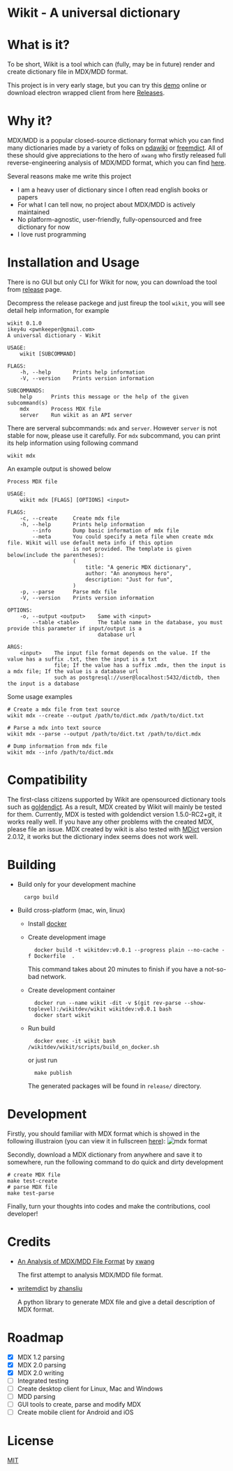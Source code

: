 # Wikit - A universal dictionary

# What is it?

To be short, Wikit is a tool which can (fully, may be in future) render and create dictionary file
in MDX/MDD format.

This project is in very early stage, but you can try this [demo](http://106.53.152.194/wikit/)
online or download electron wrapped client from here
[Releases](https://github.com/ikey4u/wikit/releases).

# Why it?

MDX/MDD is a popular closed-source dictionary format which you can find many dictionaries made by a
variety of folks on [pdawiki](https://www.pdawiki.com) or [freemdict](https://freemdict.com/).
All of these should give appreciations to the hero of `xwang` who firstly released full
reverse-engineering analysis of MDX/MDD format, which you can find
[here](https://bitbucket.org/xwang/mdict-analysis/src/master/).

Several reasons make me write this project

- I am a heavy user of dictionary since I often read english books or papers
- For what I can tell now, no project about MDX/MDD is actively maintained
- No platform-agnostic, user-friendly, fully-opensourced and free dictionary for now
- I love rust programming

# Installation and Usage

There is no GUI but only CLI for Wikit for now, you can download the tool from [release](https://github.com/ikey4u/wikit/releases) page.

Decompress the release packege and just fireup the tool `wikit`, you will see detail help information,
for example

    wikit 0.1.0
    ikey4u <pwnkeeper@gmail.com>
    A universal dictionary - Wikit

    USAGE:
        wikit [SUBCOMMAND]

    FLAGS:
        -h, --help       Prints help information
        -V, --version    Prints version information

    SUBCOMMANDS:
        help      Prints this message or the help of the given subcommand(s)
        mdx       Process MDX file
        server    Run wikit as an API server

There are serveral subcommands: `mdx` and `server`. However `server` is not stable for now,
please use it carefully. For `mdx` subcommand, you can print its help information using following command

    wikit mdx

An example output is showed below

    Process MDX file

    USAGE:
        wikit mdx [FLAGS] [OPTIONS] <input>

    FLAGS:
        -c, --create     Create mdx file
        -h, --help       Prints help information
            --info       Dump basic information of mdx file
            --meta       You could specify a meta file when create mdx file. Wikit will use default meta info if this option
                         is not provided. The template is given below(include the parentheses):
                         (
                             title: "A generic MDX dictionary",
                             author: "An anonymous hero",
                             description: "Just for fun",
                         )
        -p, --parse      Parse mdx file
        -V, --version    Prints version information

    OPTIONS:
        -o, --output <output>    Same with <input>
            --table <table>      The table name in the database, you must provide this parameter if input/output is a
                                 database url

    ARGS:
        <input>    The input file format depends on the value. If the value has a suffix .txt, then the input is a txt
                   file; If the value has a suffix .mdx, then the input is a mdx file; If the value is a database url
                   such as postgresql://user@localhost:5432/dictdb, then the input is a database

Some usage examples

    # Create a mdx file from text source
    wikit mdx --create --output /path/to/dict.mdx /path/to/dict.txt

    # Parse a mdx into text source
    wikit mdx --parse --output /path/to/dict.txt /path/to/dict.mdx

    # Dump information from mdx file
    wikit mdx --info /path/to/dict.mdx

# Compatibility

The first-class citizens supported by Wikit are opensourced dictionary tools such as
[goldendict](https://github.com/goldendict/goldendict).  As a result, MDX created by Wikit will
mainly be tested for them. Currently, MDX is tested with goldendict version 1.5.0-RC2+git, it works
really well. If you have any other problems with the created MDX, please file an issue. MDX created
by wikit is also tested with [MDict](https://www.mdict.cn) version 2.0.12, it works but the
dictionary index seems does not work well.

# Building

- Build only for your development machine

        cargo build

- Build cross-platform (mac, win, linux)

    - Install [docker](https://www.docker.com/)
    - Create development image

            docker build -t wikitdev:v0.0.1 --progress plain --no-cache -f Dockerfile  .

        This command takes about 20 minutes to finish if you have a not-so-bad network.

    - Create development container

            docker run --name wikit -dit -v $(git rev-parse --show-toplevel):/wikitdev/wikit wikitdev:v0.0.1 bash
            docker start wikit

    - Run build

            docker exec -it wikit bash /wikitdev/wikit/scripts/build_on_docker.sh

        or just run

            make publish

        The generated packages will be found in `release/` directory.

# Development

Firstly, you should familiar with MDX format which is showed in the following illustraion (you can
view it in fullscreen [here](https://raw.githubusercontent.com/ikey4u/wikit/master/docs/imgs/mdx-format.svg)):
![mdx format](./docs/imgs/mdx-format.svg "mdx format")

Secondly, download a MDX dictionary from anywhere and save it to somewhere, run the following
command to do quick and dirty development

    # create MDX file
    make test-create
    # parse MDX file
    make test-parse

Finally, turn your thoughts into codes and make the contributions, cool developer!

# Credits

- [An Analysis of MDX/MDD File Format](https://bitbucket.org/xwang/mdict-analysis/src/master/) by [xwang](https://bitbucket.org/xwang)

    The first attempt to analysis MDX/MDD file format.

- [writemdict](https://github.com/zhansliu/writemdict) by [zhansliu](https://github.com/zhansliu)
  
    A python library to generate MDX file and give a detail description of MDX format.

# Roadmap

- [x] MDX 1.2 parsing
- [x] MDX 2.0 parsing
- [x] MDX 2.0 writing
- [ ] Integrated testing
- [ ] Create desktop client for Linux, Mac and Windows
- [ ] MDD parsing
- [ ] GUI tools to create, parse and modify MDX
- [ ] Create mobile client for Android and iOS

# License

[MIT](./LICENSE)